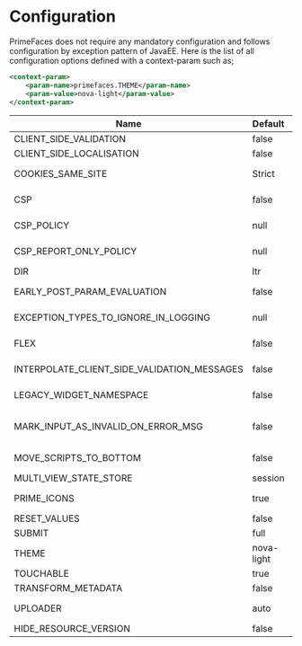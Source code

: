 # Configuration

PrimeFaces does not require any mandatory configuration and follows configuration by exception
pattern of JavaEE. Here is the list of all configuration options defined with a context-param such as;

```xml
<context-param>
    <param-name>primefaces.THEME</param-name>
    <param-value>nova-light</param-value>
</context-param>
```


| Name | Default | Description |
| --- | --- | --- |
| CLIENT_SIDE_VALIDATION | false | Enables/disables global client side validation . |
| CLIENT_SIDE_LOCALISATION | false | Adds `"locales/locale-" + locale.getLanguage() + ".js"` automatically for your locale. |
| COOKIES_SAME_SITE | Strict | Defines the SameSite value for all cookies, which will be added by PrimeFaces. Only supported in Faces 4.0 or higher. |
| CSP | false | Enable Content Security Policy to prevent cross-site scripting (XSS), clickjacking and other code injection attacks. Values `true`, `false` and `reportOnly` |
| CSP_POLICY | null | Custom CSP Policy that allows you to allowlist sites that you need JavaScript from such as `script-src 'self' https: *.googleapis.com` |
| CSP_REPORT_ONLY_POLICY | null | When CSP is `reportOnly` this can be a directive for report only back to a URI endpoint like `report-uri /csp-violation-report-endpoint/`. |
| DIR | ltr | Defines orientation; 'ltr' or 'rtl' for right-to-left support. |
| EARLY_POST_PARAM_EVALUATION | false | Make p:ajax behave like f:ajax for queued AJAX requests. See: https://github.com/primefaces/primefaces/issues/109 |
| EXCEPTION_TYPES_TO_IGNORE_IN_LOGGING | null | Comma separated list of exceptions for PrimeExceptionHandler to ignore e.g. `javax.faces.application.ViewExpiredException,javax.persistence.RollbackException`. |
| FLEX | false | Use PrimeFlex instead of Grid CSS in components with responsive-modes. (not implemented by all components yet) |
| INTERPOLATE_CLIENT_SIDE_VALIDATION_MESSAGES | false | Whether to load messages for the client side validation (CSV) from server via the MessageInterpolator. |
| LEGACY_WIDGET_NAMESPACE | false | Enables window scope so that widgets can be accessed using widgetVar.method() in addition to default PF namespace approach like PF('widgetVar').method(). |
| MARK_INPUT_AS_INVALID_ON_ERROR_MSG | false | Marks a input as invalid, when a FacesMessage is added for a UIInput with 'SEVERITY_ERROR'. This will show the red border on the client side, when the input is updated. |
| MOVE_SCRIPTS_TO_BOTTOM | false | Moves all inline scripts to end of body tag for better performance and smaller HTML output. |
| MULTI_VIEW_STATE_STORE | session | Store MultiViewState per Session ('session') or per ClientWindow ('client-window') |
| PRIME_ICONS  | true | Auto includes PrimeIcons font based icons. True by default for most themes use PrimeIcons. Only disable if you know you do not use PrimeIcons. |
| RESET_VALUES | false | When enabled, AJAX updated inputs are always reset. |
| SUBMIT | full | Defines ajax submit mode; 'full' or 'partial'. |
| THEME | nova-light | Theme of the application. |
| TOUCHABLE | true | Globally enables/disables touch support on browsers that support touch. |
| TRANSFORM_METADATA | false | Transforms bean validation metadata to HTML attributes. |
| UPLOADER | auto | Defines uploader mode; 'auto', 'native' or 'commons'. 'auto' means 'native' on JSF2.2+, otherwise 'commons'. |
| HIDE_RESOURCE_VERSION | false | Determines whether to hide version information in resource paths. |
